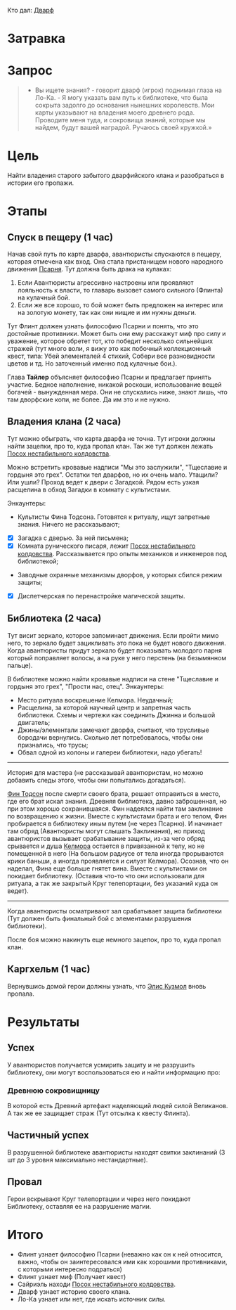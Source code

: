 Кто дал: [Дварф](Дварф.md)

# Затравка
# Запрос
> - Вы ищете знания? - говорит дварф (игрок) поднимая глаза на Ло-Ка. - Я могу указать вам путь к библиотеке, что была сокрыта задолго до основания нынешних королевств. Мои карты указывают на владения моего древнего рода. Проводите меня туда, и сокровища знаний, которые мы найдем, будут вашей наградой. Ручаюсь своей кружкой.»

# Цель
Найти владения старого забытого дварфийского клана и разобраться в истории его пропажи.

# Этапы
## Спуск в пещеру (1 час)
Начав свой путь по карте дварфа, авантюристы спускаются в пещеру, которая отмечена как вход. Она стала пристанищем нового народного движения [Псарня](Гильдии/Псарня.md). 
Тут должна быть драка на кулаках:
1) Если Авантюристы агрессивно настроены или проявляют лояльность к власти, то главарь вызовет самого сильного (Флинта) на кулачный бой. 
2) Если же все хорошо, то бой может быть предложен на интерес или на золотую монету, так как они нищие и им нужны деньги.

Тут Флинт должен узнать философию Псарни и понять, что это достойные противники. Может быть они ему расскажут миф про силу и уважение, которое обретет тот, кто победит несколько сильнейших стражей (тут много воли, я вижу это как побочный коллекционный квест, типа: Убей элементалей 4 стихий, Собери все разновидности цветов и тд. Но заточенный именно под кулачные бои.).

Глава **Тайлер** объясняет философию Псарни и предлагает принять участие. 
Бедное наполнение, никакой роскоши, использование вещей богачей - вынужденная мера.
Они не спускались ниже, знают лишь, что там дворфские копи, не более. Да им это и не нужно. 

## Владения клана (2 часа)
Тут можно обыграть, что карта дварфа не точна.
Тут игроки должны найти зацепки, про то, куда пропал клан.
Так же тут должен лежать [Посох нестабильного колдовства](Посох%20нестабильного%20колдовства.md).

Можно встретить кровавые надписи "Мы это заслужили", "Тщеславие и гордыня это грех".
Остатки тел дварфов, но их очень мало. Утащили? Или ушли?
Проход ведет к двери с Загадкой. Рядом есть узкая расщелина в обход Загадки в комнату с культистами. 

Энкаунтеры: 
* Культисты Фина Тодсона. Готовятся к ритуалу, ищут запретные знания. Ничего не рассказывают;
* [x] Загадка с дверью. За ней письмена;
* [x] Комната рунического писаря, лежит [Посох нестабильного колдовства](Посох%20нестабильного%20колдовства.md). Рассказывается про опыты механиков и инженеров под библиотекой;
* Заводные охранные механизмы дворфов, у которых сбился режим защиты;
* [x] Диспетчерская по перенастройке магической защиты.

## Библиотека (2 часа)
Тут висит зеркало, которое запоминает движения. Если пройти мимо него, то зеркало будет зацикливать это пока не будет нового движения. Когда авантюристы придут зеркало будет показывать молодого парня который поправляет волосы, а на руке у него перстень (на безымянном пальце).


В библиотеке можно найти кровавые надписи на стене "Тщеславие и гордыня это грех", "Прости нас, отец".
Энкаунтеры: 
* Место ритуала воскрешение Келмора. Неудачный;
* Расщелина, за которой научный центр и запретная часть библиотеки. Схемы и чертежи как соединить Джинна и большой двигатель;
* Джины/элементали замечают дворфа, считают, что трусливые бородачи вернулись. Сколько лет потребовалось, чтобы они признались, что трусы;
* Обвал одной из колоны и галереи библиотеки, надо убегать!

---
История для мастера (не рассказывай авантюристам, но можно добавить следы этого, чтобы они попытались догадаться).

[Фин Тодсон](Фин%20Тодсон.md) после смерти своего брата, решает отправиться в место, где его брат искал знания. Древняя библиотека, давно заброшенная, но при этом хорошо сохранившаяся. Фин надеялся найти там заклинание по возвращению к жизни. Вместе с культистами брата и его телом, Фин пробирается в библиотеку иным путем (не через Псарню). И начинает там обряд (Авантюристы могут слышать Заклинания), но приход авантюристов вызывает срабатывание защиты, из-за чего обряд срывается и душа [Келмора](Келмор%20Тодсон.md) остается в привязанной к телу, но не помещенной в него (На большом радиусе от тела иногда прорываются крики баньши, а иногда проявляется и силуэт Келмора). Осознав, что он наделал, Фина еще больше гнятет вина. Вместе с культистами он покидает библиотеку. (Оставив что-то что они использовали для ритуала, а так же закрытый Круг телепортации, без указаний куда он ведет).

---

Когда авантюристы осматривают зал срабатывает защита библиотеки (Тут должен быть финальный бой с элементами разрушения библиотеки). 

После боя можно накинуть еще немного зацепок, про то, куда пропал клан.

## Каргхельм (1 час)
Вернувшись домой герои должны узнать, что [Элис Кузмол](Элис%20Кузмол.md) вновь пропала.
# Результаты
## Успех
У авантюристов получается усмирить защиту и не разрушить библиотеку, они могут воспользоваться ею и найти информацию про:
### Древнюю сокровищницу
В которой есть Древний артефакт наделяющий людей силой Великанов. А так же ее защищает страж (Тут отсылка к квесту Флинта).
## Частичный успех
В разрушенной библиотеке авантюристы находят свитки заклинаний (3 шт до 3 уровня максимально нестандартные).
## Провал
Герои вскрывают Круг телепортации и через него покидают Библиотеку, оставляя ее на разрушение магии.

# Итого
- Флинт узнает философию Псарни (неважно как он к ней относится, важно, чтобы он заинтересовался ими как хорошими противниками, с которыми интересно подраться) 
- Флинт узнает миф (Получает квест)
- Сайриэль находи [Посох нестабильного колдовства](Посох%20нестабильного%20колдовства.md).
- Дварф узнает историю своего клана.
- Ло-Ка узнает или нет, где искать источник силы.
